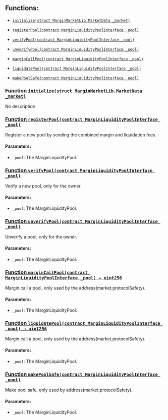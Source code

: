 ## Functions:

- [`initialize(struct MarginMarketLib.MarketData _market)`](#MarginLiquidityPoolRegistry-initialize-struct-MarginMarketLib-MarketData-)

- [`registerPool(contract MarginLiquidityPoolInterface _pool)`](#MarginLiquidityPoolRegistry-registerPool-contract-MarginLiquidityPoolInterface-)

- [`verifyPool(contract MarginLiquidityPoolInterface _pool)`](#MarginLiquidityPoolRegistry-verifyPool-contract-MarginLiquidityPoolInterface-)

- [`unverifyPool(contract MarginLiquidityPoolInterface _pool)`](#MarginLiquidityPoolRegistry-unverifyPool-contract-MarginLiquidityPoolInterface-)

- [`marginCallPool(contract MarginLiquidityPoolInterface _pool)`](#MarginLiquidityPoolRegistry-marginCallPool-contract-MarginLiquidityPoolInterface-)

- [`liquidatePool(contract MarginLiquidityPoolInterface _pool)`](#MarginLiquidityPoolRegistry-liquidatePool-contract-MarginLiquidityPoolInterface-)

- [`makePoolSafe(contract MarginLiquidityPoolInterface _pool)`](#MarginLiquidityPoolRegistry-makePoolSafe-contract-MarginLiquidityPoolInterface-)

### [Function `initialize(struct MarginMarketLib.MarketData _market)`](#MarginLiquidityPoolRegistry-initialize-struct-MarginMarketLib-MarketData-)

No description

### [Function `registerPool(contract MarginLiquidityPoolInterface _pool)`](#MarginLiquidityPoolRegistry-registerPool-contract-MarginLiquidityPoolInterface-)

Register a new pool by sending the combined margin and liquidation fees.

#### Parameters:

- `_pool`: The MarginLiquidityPool.

### [Function `verifyPool(contract MarginLiquidityPoolInterface _pool)`](#MarginLiquidityPoolRegistry-verifyPool-contract-MarginLiquidityPoolInterface-)

Verify a new pool, only for the owner.

#### Parameters:

- `_pool`: The MarginLiquidityPool.

### [Function `unverifyPool(contract MarginLiquidityPoolInterface _pool)`](#MarginLiquidityPoolRegistry-unverifyPool-contract-MarginLiquidityPoolInterface-)

Unverify a pool, only for the owner.

#### Parameters:

- `_pool`: The MarginLiquidityPool.

### [Function `marginCallPool(contract MarginLiquidityPoolInterface _pool) → uint256`](#MarginLiquidityPoolRegistry-marginCallPool-contract-MarginLiquidityPoolInterface-)

Margin call a pool, only used by the address(market.protocolSafety).

#### Parameters:

- `_pool`: The MarginLiquidityPool.

### [Function `liquidatePool(contract MarginLiquidityPoolInterface _pool) → uint256`](#MarginLiquidityPoolRegistry-liquidatePool-contract-MarginLiquidityPoolInterface-)

Margin call a pool, only used by the address(market.protocolSafety).

#### Parameters:

- `_pool`: The MarginLiquidityPool.

### [Function `makePoolSafe(contract MarginLiquidityPoolInterface _pool)`](#MarginLiquidityPoolRegistry-makePoolSafe-contract-MarginLiquidityPoolInterface-)

Make pool safe, only used by address(market.protocolSafety).

#### Parameters:

- `_pool`: The MarginLiquidityPool.
